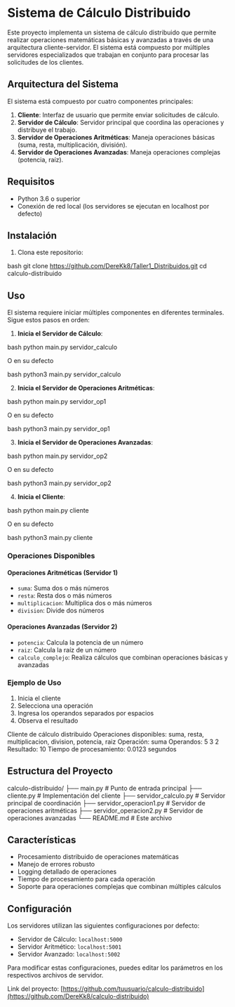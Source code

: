 # Sistema de Cálculo Distribuido

Este proyecto implementa un sistema de cálculo distribuido que permite realizar operaciones matemáticas básicas y avanzadas a través de una arquitectura cliente-servidor. El sistema está compuesto por múltiples servidores especializados que trabajan en conjunto para procesar las solicitudes de los clientes.

## Arquitectura del Sistema

El sistema está compuesto por cuatro componentes principales:

1. **Cliente**: Interfaz de usuario que permite enviar solicitudes de cálculo.
2. **Servidor de Cálculo**: Servidor principal que coordina las operaciones y distribuye el trabajo.
3. **Servidor de Operaciones Aritméticas**: Maneja operaciones básicas (suma, resta, multiplicación, división).
4. **Servidor de Operaciones Avanzadas**: Maneja operaciones complejas (potencia, raíz).

## Requisitos

- Python 3.6 o superior
- Conexión de red local (los servidores se ejecutan en localhost por defecto)

## Instalación

1. Clona este repositorio:

bash
git clone https://github.com/DereKk8/Taller1_Distribuidos.git
cd calculo-distribuido

## Uso

El sistema requiere iniciar múltiples componentes en diferentes terminales. Sigue estos pasos en orden:

1. **Inicia el Servidor de Cálculo**:
   
bash
python main.py servidor_calculo

O en su defecto 

bash
python3 main.py servidor_calculo

2. **Inicia el Servidor de Operaciones Aritméticas**:

bash
python main.py servidor_op1

O en su defecto 

bash
python3 main.py servidor_op1

3. **Inicia el Servidor de Operaciones Avanzadas**:
   
bash
python main.py servidor_op2

O en su defecto 

bash
python3 main.py servidor_op2

4. **Inicia el Cliente**:
   
bash
python main.py cliente

O en su defecto 

bash
python3 main.py cliente


### Operaciones Disponibles

#### Operaciones Aritméticas (Servidor 1)
- `suma`: Suma dos o más números
- `resta`: Resta dos o más números
- `multiplicacion`: Multiplica dos o más números
- `division`: Divide dos números

#### Operaciones Avanzadas (Servidor 2)
- `potencia`: Calcula la potencia de un número
- `raiz`: Calcula la raíz de un número
- `calculo_complejo`: Realiza cálculos que combinan operaciones básicas y avanzadas

### Ejemplo de Uso
1. Inicia el cliente
2. Selecciona una operación
3. Ingresa los operandos separados por espacios
4. Observa el resultado

Cliente de cálculo distribuido
Operaciones disponibles: suma, resta, multiplicacion, division, potencia, raiz
Operación: suma
Operandos: 5 3 2
Resultado: 10
Tiempo de procesamiento: 0.0123 segundos


## Estructura del Proyecto
calculo-distribuido/
├── main.py # Punto de entrada principal
├── cliente.py # Implementación del cliente
├── servidor_calculo.py # Servidor principal de coordinación
├── servidor_operacion1.py # Servidor de operaciones aritméticas
├── servidor_operacion2.py # Servidor de operaciones avanzadas
└── README.md # Este archivo


## Características

- Procesamiento distribuido de operaciones matemáticas
- Manejo de errores robusto
- Logging detallado de operaciones
- Tiempo de procesamiento para cada operación
- Soporte para operaciones complejas que combinan múltiples cálculos

## Configuración

Los servidores utilizan las siguientes configuraciones por defecto:
- Servidor de Cálculo: `localhost:5000`
- Servidor Aritmético: `localhost:5001`
- Servidor Avanzado: `localhost:5002`

Para modificar estas configuraciones, puedes editar los parámetros en los respectivos archivos de servidor.

Link del proyecto: [https://github.com/tuusuario/calculo-distribuido](https://github.com/DereKk8/calculo-distribuido)
